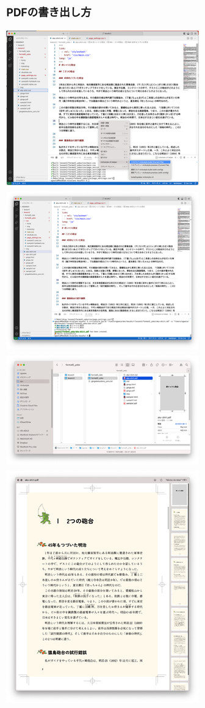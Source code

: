# PDFの書き出し方

## 

![](/images/4-create-your-book-in-vivliostyle-2/4-how-to-output-pdf/4-4-1.png)

![](/images/4-create-your-book-in-vivliostyle-2/4-how-to-output-pdf/4-4-2.png)

![](/images/4-create-your-book-in-vivliostyle-2/4-how-to-output-pdf/4-4-3.png)

![](/images/4-create-your-book-in-vivliostyle-2/4-how-to-output-pdf/4-4-4.png)

